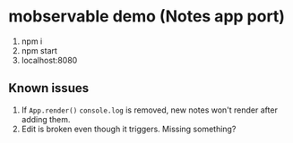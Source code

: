 # mobservable demo (Notes app port)

1. npm i
2. npm start
3. localhost:8080

## Known issues

1. If `App.render()` `console.log` is removed, new notes won't render after adding them.
2. Edit is broken even though it triggers. Missing something?
